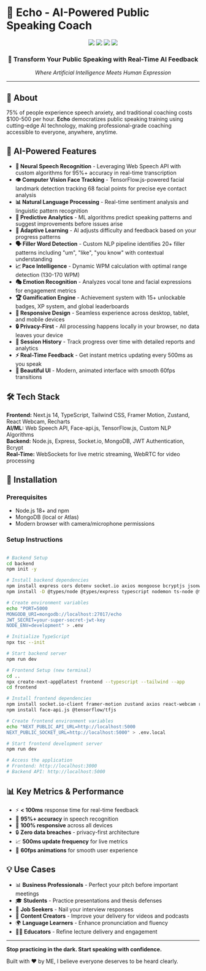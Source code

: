 # 🎤 Echo - AI-Powered Public Speaking Coach

<div align="center">
 <img src="https://img.shields.io/badge/Next.js-14-black?style=for-the-badge&logo=next.js" />
 <img src="https://img.shields.io/badge/TypeScript-5.0-blue?style=for-the-badge&logo=typescript" />
 <img src="https://img.shields.io/badge/AI_Powered-Speech_Analysis-purple?style=for-the-badge" />
 <img src="https://img.shields.io/badge/License-MIT-green?style=for-the-badge" />
</div>

<div align="center">
 <h3>🚀 Transform Your Public Speaking with Real-Time AI Feedback</h3>
 <p><i>Where Artificial Intelligence Meets Human Expression</i></p>
</div>

---

## 🌟 About

75% of people experience speech anxiety, and traditional coaching costs $100-500 per hour. **Echo** democratizes public speaking training using cutting-edge AI technology, making professional-grade coaching accessible to everyone, anywhere, anytime.

## 🤖 AI-Powered Features

- **🎯 Neural Speech Recognition** - Leveraging Web Speech API with custom algorithms for 95%+ accuracy in real-time transcription
- **👁️ Computer Vision Face Tracking** - TensorFlow.js-powered facial landmark detection tracking 68 facial points for precise eye contact analysis
- **📊 Natural Language Processing** - Real-time sentiment analysis and linguistic pattern recognition
- **🔮 Predictive Analytics** - ML algorithms predict speaking patterns and suggest improvements before issues arise
- **🎪 Adaptive Learning** - AI adjusts difficulty and feedback based on your progress patterns
- **🗣️ Filler Word Detection** - Custom NLP pipeline identifies 20+ filler patterns including "um", "like", "you know" with contextual understanding
- **📈 Pace Intelligence** - Dynamic WPM calculation with optimal range detection (130-170 WPM)
- **🎭 Emotion Recognition** - Analyzes vocal tone and facial expressions for engagement metrics
- **🏆 Gamification Engine** - Achievement system with 15+ unlockable badges, XP system, and global leaderboards
- **📱 Responsive Design** - Seamless experience across desktop, tablet, and mobile devices
- **🔒 Privacy-First** - All processing happens locally in your browser, no data leaves your device
- **💾 Session History** - Track progress over time with detailed reports and analytics
- **⚡ Real-Time Feedback** - Get instant metrics updating every 500ms as you speak
- **🎨 Beautiful UI** - Modern, animated interface with smooth 60fps transitions

## 🛠️ Tech Stack

**Frontend:** Next.js 14, TypeScript, Tailwind CSS, Framer Motion, Zustand, React Webcam, Recharts  
**AI/ML:** Web Speech API, Face-api.js, TensorFlow.js, Custom NLP Algorithms  
**Backend:** Node.js, Express, Socket.io, MongoDB, JWT Authentication, Bcrypt  
**Real-Time:** WebSockets for live metric streaming, WebRTC for video processing

## 🚀 Installation

### Prerequisites
- Node.js 18+ and npm
- MongoDB (local or Atlas)
- Modern browser with camera/microphone permissions

### Setup Instructions

```bash

# Backend Setup
cd backend
npm init -y

# Install backend dependencies
npm install express cors dotenv socket.io axios mongoose bcryptjs jsonwebtoken
npm install -D @types/node @types/express typescript nodemon ts-node @types/bcryptjs @types/jsonwebtoken

# Create environment variables
echo "PORT=5000
MONGODB_URI=mongodb://localhost:27017/echo
JWT_SECRET=your-super-secret-jwt-key
NODE_ENV=development" > .env

# Initialize TypeScript
npx tsc --init

# Start backend server
npm run dev

# Frontend Setup (new terminal)
cd ..
npx create-next-app@latest frontend --typescript --tailwind --app
cd frontend

# Install frontend dependencies
npm install socket.io-client framer-motion zustand axios react-webcam recharts date-fns react-hot-toast lucide-react
npm install face-api.js @tensorflow/tfjs

# Create frontend environment variables
echo "NEXT_PUBLIC_API_URL=http://localhost:5000
NEXT_PUBLIC_SOCKET_URL=http://localhost:5000" > .env.local

# Start frontend development server
npm run dev

# Access the application
# Frontend: http://localhost:3000
# Backend API: http://localhost:5000
```


## 📊 Key Metrics & Performance

- ⚡ **< 100ms** response time for real-time feedback
- 🎯 **95%+ accuracy** in speech recognition
- 📱 **100% responsive** across all devices
- 🔒 **Zero data breaches** - privacy-first architecture
- 📈 **500ms update frequency** for live metrics
- 🏃 **60fps animations** for smooth user experience

## 💡 Use Cases

- 📊 **Business Professionals** - Perfect your pitch before important meetings
- 🎓 **Students** - Practice presentations and thesis defenses
- 💼 **Job Seekers** - Nail your interview responses
- 🎤 **Content Creators** - Improve your delivery for videos and podcasts
- 🌍 **Language Learners** - Enhance pronunciation and fluency
- 👨‍🏫 **Educators** - Refine lecture delivery and engagement

---

**Stop practicing in the dark. Start speaking with confidence.**

Built with ❤️ by ME, I believe everyone deserves to be heard clearly.
